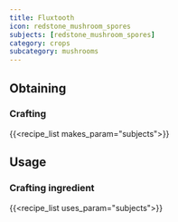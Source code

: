 ```yaml
---
title: Fluxtooth
icon: redstone_mushroom_spores
subjects: [redstone_mushroom_spores]
category: crops
subcategory: mushrooms
---
```




Obtaining
---------

### Crafting
{{<recipe_list makes_param="subjects">}}

Usage
-----

### Crafting ingredient
{{<recipe_list uses_param="subjects">}}